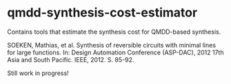 # qmdd-synthesis-cost-estimator
Contains tools that estimate the synthesis cost for QMDD-based synthesis.

SOEKEN, Mathias, et al. Synthesis of reversible circuits with minimal lines for large functions. In: Design Automation Conference (ASP-DAC), 2012 17th Asia and South Pacific. IEEE, 2012. S. 85-92.

Still work in progress!